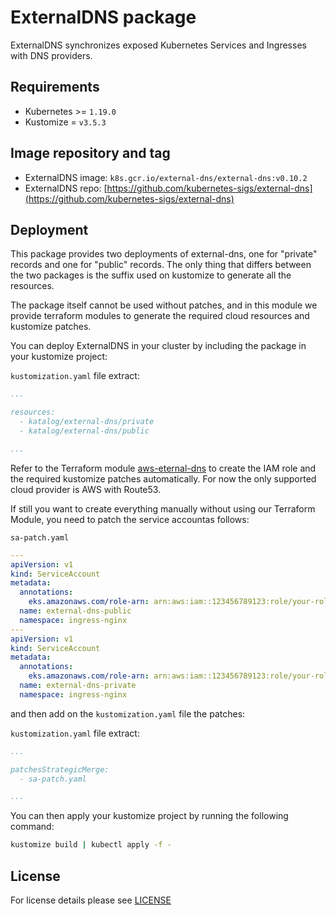 # ExternalDNS package

<!-- <KFD-DOCS> -->

ExternalDNS synchronizes exposed Kubernetes Services and Ingresses with DNS providers.

## Requirements

- Kubernetes >= `1.19.0`
- Kustomize = `v3.5.3`

## Image repository and tag

- ExternalDNS image: `k8s.gcr.io/external-dns/external-dns:v0.10.2`
- ExternalDNS repo: [https://github.com/kubernetes-sigs/external-dns](https://github.com/kubernetes-sigs/external-dns)

## Deployment

This package provides two deployments of external-dns, one for "private" records and one for "public" records. The only thing that differs between the two packages is the
suffix used on kustomize to generate all the resources.

The package itself cannot be used without patches, and in this module we provide terraform modules to generate the required cloud resources and kustomize patches.

You can deploy ExternalDNS in your cluster by including the package in your kustomize project:

`kustomization.yaml` file extract:
```yaml
...

resources:
  - katalog/external-dns/private
  - katalog/external-dns/public

...
```

Refer to the Terraform module [aws-eternal-dns](../../modules/aws-external-dns) to create the
IAM role and the required kustomize patches automatically. For now the only supported cloud provider is AWS with Route53.

If still you want to create everything manually without using our Terraform Module, you need to patch the service accountas follows:

`sa-patch.yaml`
```yaml
---
apiVersion: v1
kind: ServiceAccount
metadata:
  annotations:
    eks.amazonaws.com/role-arn: arn:aws:iam::123456789123:role/your-role-name-public
  name: external-dns-public
  namespace: ingress-nginx
---
apiVersion: v1
kind: ServiceAccount
metadata:
  annotations:
    eks.amazonaws.com/role-arn: arn:aws:iam::123456789123:role/your-role-name-private
  name: external-dns-private
  namespace: ingress-nginx
```

and then add on the `kustomization.yaml` file the patches:

`kustomization.yaml` file extract:
```yaml
...

patchesStrategicMerge:
  - sa-patch.yaml

...
```

You can then apply your kustomize project by running the following command:

```bash
kustomize build | kubectl apply -f -
```

<!-- </KFD-DOCS> -->

## License

For license details please see [LICENSE](../../LICENSE)
